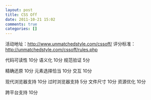 ```yaml
---
layout: post
title: CSS Off
date: 2011-10-21 15:02
comments: true
categories: []
---
```

活动地址：<a href="http://www.unmatchedstyle.com/cssoff/">http://www.unmatchedstyle.com/cssoff/</a>
评分标准：<a href="http://unmatchedstyle.com/cssoff/rules.php">http://unmatchedstyle.com/cssoff/rules.php</a>

代码可读性 10分
语义化     10分
规范验证   5分

精确还原   10分
元素选择恰当  10分
交互          10分

现代浏览器支持    10分
过时浏览器支持    5分
文件尺寸          10分
资源优化          10分

跨平台支持  10分
